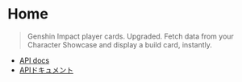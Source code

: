 # Home

> Genshin Impact player cards. Upgraded.
> Fetch data from your Character Showcase and display a build card, instantly.


* [API docs](/api.md)
* [APIドキュメント](/api_ja.md)
